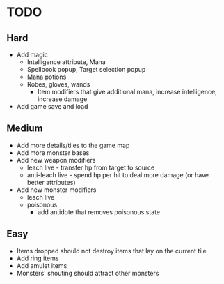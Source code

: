 # TODO
## Hard
- Add magic
    - Intelligence attribute, Mana
    - Spellbook popup, Target selection popup
    - Mana potions
    - Robes, gloves, wands
        - Item modifiers that give additional mana, increase intelligence, increase damage
- Add game save and load

## Medium
- Add more details/tiles to the game map
- Add more monster bases
- Add new weapon modifiers
    - leach live - transfer hp from target to source
    - anti-leach live - spend hp per hit to deal more damage (or have better attributes)
- Add new monster modifiers
    - leach live
    - poisonous
        - add antidote that removes poisonous state

## Easy
- Items dropped should not destroy items that lay on the current tile
- Add ring items
- Add amulet items
- Monsters' shouting should attract other monsters
